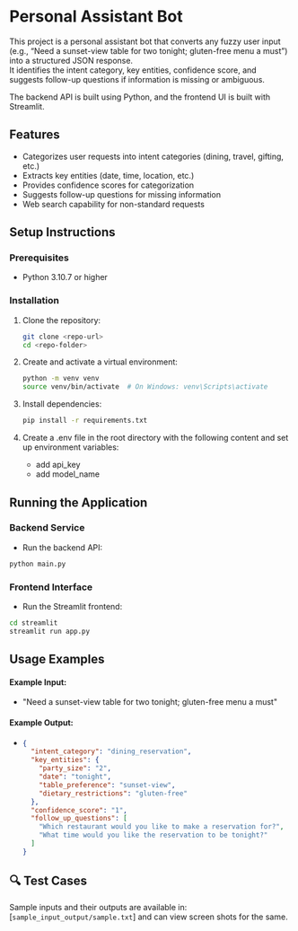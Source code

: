 # Personal Assistant Bot

This project is a personal assistant bot that converts any fuzzy user input (e.g., “Need a sunset-view table for two tonight; gluten-free menu a must”) into a structured JSON response.  
It identifies the intent category, key entities, confidence score, and suggests follow-up questions if information is missing or ambiguous.

The backend API is built using Python, and the frontend UI is built with Streamlit.

## Features

- Categorizes user requests into intent categories (dining, travel, gifting, etc.)
- Extracts key entities (date, time, location, etc.)
- Provides confidence scores for categorization
- Suggests follow-up questions for missing information
- Web search capability for non-standard requests

## Setup Instructions

### Prerequisites

- Python 3.10.7 or higher

### Installation

1. Clone the repository:

   ```bash
   git clone <repo-url>
   cd <repo-folder>
   ```

2. Create and activate a virtual environment:

   ```bash
   python -m venv venv
   source venv/bin/activate  # On Windows: venv\Scripts\activate
   ```

3. Install dependencies:

   ```bash
   pip install -r requirements.txt
   ```

4. Create a .env file in the root directory with the following content and set up environment variables:
   - add api_key
   - add model_name

## Running the Application

### Backend Service

- Run the backend API:

```bash
python main.py
```

### Frontend Interface

- Run the Streamlit frontend:

```bash
cd streamlit
streamlit run app.py
```

## Usage Examples

#### Example Input:

- "Need a sunset-view table for two tonight; gluten-free menu a must"

#### Example Output:

- ```json
  {
    "intent_category": "dining_reservation",
    "key_entities": {
      "party_size": "2",
      "date": "tonight",
      "table_preference": "sunset-view",
      "dietary_restrictions": "gluten-free"
    },
    "confidence_score": "1",
    "follow_up_questions": [
      "Which restaurant would you like to make a reservation for?",
      "What time would you like the reservation to be tonight?"
    ]
  }
  ```

## 🔍 Test Cases

Sample inputs and their outputs are available in:
[`sample_input_output/sample.txt`] and can view screen shots for the same.
